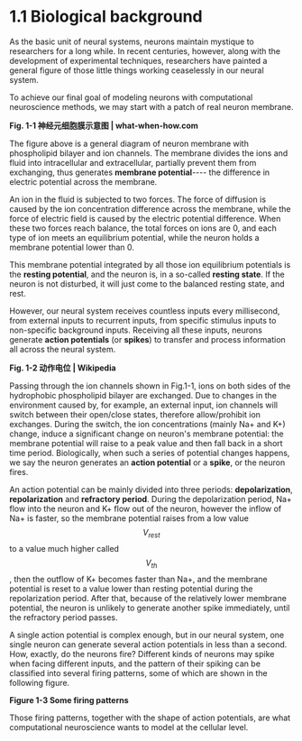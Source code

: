 # 1.1 Biological background

As the basic unit of neural systems, neurons maintain mystique to researchers for a long while. In recent centuries, however, along with the development of experimental techniques, researchers have painted a general figure of those little things working ceaselessly in our neural system.

To achieve our final goal of modeling neurons with computational neuroscience methods, we may start with a patch of real neuron membrane.

 **Fig. 1-1 神经元细胞膜示意图 \| what-when-how.com**

The figure above is a general diagram of neuron membrane with phospholipid bilayer and ion channels. The membrane divides the ions and fluid into intracellular and extracellular, partially prevent them from exchanging, thus generates **membrane potential**---- the difference in electric potential across the membrane.

An ion in the fluid is subjected to two forces. The force of diffusion is caused by the ion concentration difference across the membrane, while the force of electric field is caused by the electric potential difference. When these two forces reach balance, the total forces on ions are 0, and each type of ion meets an equilibrium potential, while the neuron holds a membrane potential lower than 0.

This membrane potential integrated by all those ion equilibrium potentials is the **resting potential**, and the neuron is, in a so-called **resting state**. If the neuron is not disturbed, it will just come to the balanced resting state, and rest.

However, our neural system receives countless inputs every millisecond, from external inputs to recurrent inputs, from specific stimulus inputs to non-specific background inputs. Receiving all these inputs, neurons generate **action potentials** \(or **spikes**\) to transfer and process information all across the neural system.

 **Fig. 1-2 动作电位 \| Wikipedia**

Passing through the ion channels shown in Fig.1-1, ions on both sides of the hydrophobic phospholipid bilayer are exchanged. Due to changes in the environment caused by, for example, an external input, ion channels will switch between their open/close states, therefore allow/prohibit ion exchanges. During the switch, the ion concentrations \(mainly Na+ and K+\) change, induce a significant change on neuron's membrane potential: the membrane potential will raise to a peak value and then fall back in a short time period. Biologically, when such a series of potential changes happens, we say the neuron generates an **action potential** or a **spike**, or the neuron fires.

An action potential can be mainly divided into three periods: **depolarization**, **repolarization** and **refractory period**. During the depolarization period, Na+ flow into the neuron and K+ flow out of the neuron, however the inflow of Na+ is faster, so the membrane potential raises from a low value $$V_{rest}$$ to a value much higher called $$V_{th}$$, then the outflow of K+ becomes faster than Na+, and the membrane potential is reset to a value lower than resting potential during the repolarization period. After that, because of the relatively lower membrane potential, the neuron is unlikely to generate another spike immediately, until the refractory period passes.

A single action potential is complex enough, but in our neural system, one single neuron can generate several action potentials in less than a second. How, exactly, do the neurons fire? Different kinds of neurons may spike when facing different inputs, and the pattern of their spiking can be classified into several firing patterns, some of which are shown in the following figure.

**Figure 1-3 Some firing patterns**

Those firing patterns, together with the shape of action potentials, are what computational neuroscience wants to model at the cellular level.

